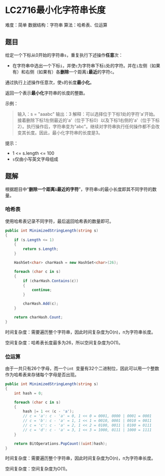 # LC2716最小化字符串长度

难度：简单
数据结构：字符串
算法：哈希表、位运算

## 题目

给定一个下标从0开始的字符串`s`，重复执行下述操作**任意**次：

- 在字符串中选出一个下标`i`，并使`c`为字符串下标`i`处的字符。并在`i`左侧（如果有）和右侧（如果有）各**删除**一个距离`i`**最近**的字符`c`。

通过执行上述操作任意次，使`s`的长度**最小化**。

返回一个表示**最小化**字符串的长度的整数。

示例：

> 输入：s = "aaabc"
> 输出：3
> 解释：可以选择位于下标1处的字符'a'开始。接着删除下标1左侧最近的'a'（位于下标0）以及下标1右侧的'a'（位于下标2）。执行操作后，字符串变为"abc"。继续对字符串执行任何操作都不会改变其长度。因此，最小化字符串的长度是3。

提示：

- 1 <= s.length <= 100
- `s`仅由小写英文字母组成

## 题解

根据题目中“**删除一个距离`i`最近的字符**”，字符串`s`的最小长度即其不同字符的数量。

### 哈希表

使用哈希表记录不同字符，最后返回哈希表的数量即可。

``` csharp
public int MinimizedStringLength(string s)
{
    if (s.Length <= 1)
    {
        return s.Length;
    }

    HashSet<char> charHash = new HashSet<char>(26);

    foreach (char c in s)
    {
        if (charHash.Contains(c))
        {
            continue;
        }

        charHash.Add(c);
    }

    return charHash.Count;
}
```

时间复杂度：需要遍历整个字符串，因此时间复杂度为O(n)，n为字符串长度。

空间复杂度：哈希表长度最多为26，所以空间复杂度为O(1)。

### 位运算

由于一共只有26个字母，而一个`int `变量有32个二进制位，因此可以用一个整数作为哈希表来存储每个字母是否出现。

``` csharp
public int MinimizedStringLength(string s)
{
    int hash = 0;

    foreach (char c in s)
    {
        hash |= 1 << (c - 'a');
        // c = 'a': c - 'a' = 0, 1 << 0 = 0001, 0000 | 0001 = 0001
        // c = 'b': c - 'a' = 1, 1 << 1 = 0010, 0001 | 0010 = 0011
        // c = 'c': c - 'a' = 2, 1 << 2 = 0100, 0011 | 0100 = 0111
        // c = 'd': c - 'a' = 3, 1 << 3 = 1000, 0111 | 1000 = 1111
    }

    return BitOperations.PopCount((uint)hash);
}
```

时间复杂度：需要遍历整个字符串，因此时间复杂度为O(n)，n为字符串长度。

空间复杂度：空间复杂度为O(1)。
